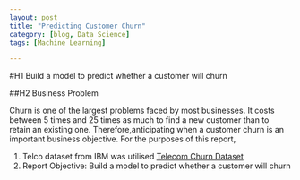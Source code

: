 ```yaml
---
layout: post
title: "Predicting Customer Churn"
category: [blog, Data Science]
tags: [Machine Learning]

---
```

#H1 Build a model to predict whether a customer will churn

##H2 Business Problem

Churn is one of the largest problems faced by most businesses. It costs between 5 times and 25 times as much to find a new customer than to retain an existing one. Therefore,anticipating when a customer churn is an important business objective. For the purposes of this report,

1. Telco dataset from IBM was utilised [Telecom Churn Dataset](https://www.ibm.com/communities/analytics/watson-analytics-blog/guide-to-sample-datasets/)
2. Report Objective: Build a model to predict whether a customer will churn

